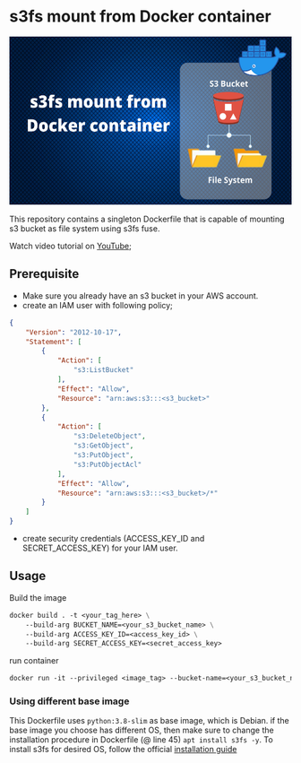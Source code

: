 # s3fs mount from Docker container

<img alt="alt text" height="300" src="s3fs docker mount.png" width="600"/>

This repository contains a singleton Dockerfile that is capable of mounting s3 bucket 
as file system using s3fs fuse. 

Watch video tutorial on [YouTube](https://www.youtube.com/watch?v=de4uZ2yCGlg);

## Prerequisite

* Make sure you already have an s3 bucket in your AWS account. 
* create an IAM user with following policy;
```json
{
    "Version": "2012-10-17",
    "Statement": [
        {
            "Action": [
                "s3:ListBucket"
            ],
            "Effect": "Allow",
            "Resource": "arn:aws:s3:::<s3_bucket>"
        },
        {
            "Action": [
                "s3:DeleteObject",
                "s3:GetObject",
                "s3:PutObject",
                "s3:PutObjectAcl"
            ],
            "Effect": "Allow",
            "Resource": "arn:aws:s3:::<s3_bucket>/*"
        }
    ]
}
```
* create security credentials (ACCESS_KEY_ID and SECRET_ACCESS_KEY) for your IAM user.

## Usage

Build the image

```dockerfile
docker build . -t <your_tag_here> \
    --build-arg BUCKET_NAME=<your_s3_bucket_name> \
    --build-arg ACCESS_KEY_ID=<access_key_id> \
    --build-arg SECRET_ACCESS_KEY=<secret_access_key>
```

run container
```dockerfile
docker run -it --privileged <image_tag> --bucket-name=<your_s3_bucket_name>
```

### Using different base image

This Dockerfile uses `python:3.8-slim` as base image, which is Debian. if 
the base image you choose has different OS, then make sure to change the 
installation procedure in Dockerfile (@ line 45) `apt install s3fs -y`. To install 
s3fs for desired OS, follow the official [installation guide](https://github.com/s3fs-fuse/s3fs-fuse#installation) 

